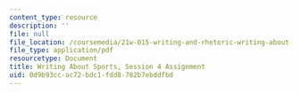 ```yaml
---
content_type: resource
description: ''
file: null
file_location: /coursemedia/21w-015-writing-and-rhetoric-writing-about-sports-fall-2013/0d9b93ccac72bdc1fdd8782b7ebddfbd_MIT21W_015F13_Assignment4.pdf
file_type: application/pdf
resourcetype: Document
title: Writing About Sports, Session 4 Assignment
uid: 0d9b93cc-ac72-bdc1-fdd8-782b7ebddfbd
---
```

